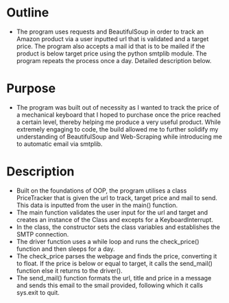 # Outline
  * The program uses requests and BeautifulSoup in order to track an Amazon product via a user inputted url that is validated and a target price. The program also accepts a mail id that is to be mailed if the product is below target price using the python smtplib module. The program repeats the process once a day. Detailed description below.

# Purpose
  * The program was built out of necessity as I wanted to track the price of a mechanical keyboard that I hoped to purchase once the price reached a certain level, thereby helping me produce a very useful product. While extremely engaging to code, the build allowed me to further solidify my understanding of BeautifulSoup and Web-Scraping while introducing me to automatic email via smtplib.

# Description
  * Built on the foundations of OOP, the program utilises a class PriceTracker that is given the url to track, target price and mail to send. This data is inputted from the user in the main() function.
  * The main function validates the user input for the url and target and creates an instance of the Class and excepts for a KeyboardInterrupt.
  * In the class, the constructor sets the class variables and establishes the SMTP connection.
  * The driver function uses a while loop and runs the check_price() function and then sleeps for a day.
  * The check_price parses the webpage and finds the price, converting it to float. If the price is below or equal to target, it calls the send_mail() function else it returns to the driver().
  * The send_mail() function formats the url, title and price in a message and sends this email to the smail provided, following which it calls sys.exit to quit.
